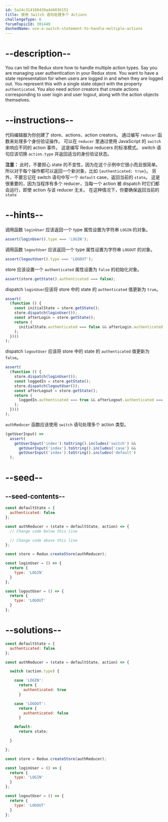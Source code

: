 ```yaml
---
id: 5a24c314108439a4d4036151
title: 使用 Switch 语句处理多个 Actions
challengeType: 6
forumTopicId: 301449
dashedName: use-a-switch-statement-to-handle-multiple-actions
---
```


# --description--

You can tell the Redux store how to handle multiple action types. Say you are managing user authentication in your Redux store. You want to have a state representation for when users are logged in and when they are logged out. You represent this with a single state object with the property `authenticated`. You also need action creators that create actions corresponding to user login and user logout, along with the action objects themselves.

# --instructions--

代码编辑器为你创建了 store、actions、action creators。 通过编写 `reducer` 函数来处理多个身份验证操作。 可以在 `reducer` 里通过使用 JavaScript 的 `switch` 来响应不同的 action 事件。 这是编写 Redux reducers 的标准模式。 switch 语句应该切换 `action.type` 并返回适当的身份验证状态。

**注意：** 此时，不要担心 state 的不变性，因为在这个示例中它很小而且很简单。 所以对于每个操作都可以返回一个新对象，比如 `{authenticated: true}`。 另外，不要忘记在 switch 语句中写一个 `default` case，返回当前的 `state`。 这是很重要的，因为当程序有多个 reducer，当每一个 action 被 dispatch 时它们都会运行，即使 action 与该 reducer 无关。 在这种情况下，你要确保返回当前的 `state`

# --hints--

调用函数 `loginUser` 应该返回一个 type 属性设置为字符串 `LOGIN` 的对象。

```js
assert(loginUser().type === 'LOGIN');
```

调用函数 `logoutUser` 应该返回一个 type 属性设置为字符串 `LOGOUT` 的对象。

```js
assert(logoutUser().type === 'LOGOUT');
```

store 应该设置一个 `authenticated` 属性设置为 `false` 的初始化对象。

```js
assert(store.getState().authenticated === false);
```

dispatch `loginUser`应该将 store 中的 state 的 `authenticated` 值更新为 `true`。

```js
assert(
  (function () {
    const initialState = store.getState();
    store.dispatch(loginUser());
    const afterLogin = store.getState();
    return (
      initialState.authenticated === false && afterLogin.authenticated === true
    );
  })()
);
```

dispatch `logoutUser` 应该将 store 中的 state 的 `authenticated` 值更新为 `false`。

```js
assert(
  (function () {
    store.dispatch(loginUser());
    const loggedIn = store.getState();
    store.dispatch(logoutUser());
    const afterLogout = store.getState();
    return (
      loggedIn.authenticated === true && afterLogout.authenticated === false
    );
  })()
);
```

`authReducer` 函数应该使用 `switch` 语句处理多个 action 类型。

```js
(getUserInput) =>
  assert(
    getUserInput('index').toString().includes('switch') &&
      getUserInput('index').toString().includes('case') &&
      getUserInput('index').toString().includes('default')
  );
```

# --seed--

## --seed-contents--

```js
const defaultState = {
  authenticated: false
};

const authReducer = (state = defaultState, action) => {
  // Change code below this line

  // Change code above this line
};

const store = Redux.createStore(authReducer);

const loginUser = () => {
  return {
    type: 'LOGIN'
  }
};

const logoutUser = () => {
  return {
    type: 'LOGOUT'
  }
};
```

# --solutions--

```js
const defaultState = {
  authenticated: false
};

const authReducer = (state = defaultState, action) => {

  switch (action.type) {

    case 'LOGIN':
      return {
        authenticated: true
      }

    case 'LOGOUT':
      return {
        authenticated: false
      }

    default:
      return state;

  }

};

const store = Redux.createStore(authReducer);

const loginUser = () => {
  return {
    type: 'LOGIN'
  }
};

const logoutUser = () => {
  return {
    type: 'LOGOUT'
  }
};
```
